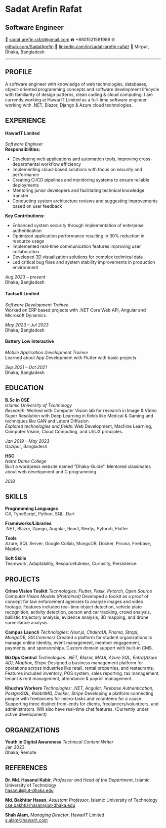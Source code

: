 # Sadat Arefin Rafat

## Software Engineer

📧 sadat.arefin.rafat@gmail.com ☎️ +8801521581989 🌐 [github.com/SadatArefin](https://www.github.com/SadatArefin) 🔗 [linkedin.com/in/sadat-arefin-rafat/](https://www.linkedin.com/in/sadat-arefin-rafat/) 📍 Mirpur, Dhaka, Bangladesh

---

## PROFILE

A software engineer with knowledge of web technologies, databases, object-oriented programming concepts and software development lifecycle with familiarity of design patterns, clean coding & cloud computing. I am currently working at HawarIT Limited as a full-time software engineer working with .NET, Blazor, Django & Azure cloud technologies.

## EXPERIENCE

#### **HawarIT Limited**  
*Software Engineer*  
**Responsibilities:**
- Developing web applications and automation tools, improving cross-departmental workflow efficiency
- Implementing cloud-based solutions with focus on security and performance
- Creating CI/CD pipelines and monitoring systems to ensure reliable deployments
- Mentoring junior developers and facilitating technical knowledge transfer
- Conducting system architecture reviews and suggesting improvements based on user feedback

**Key Contributions:**
- Enhanced system security through implementation of enterprise authentication
- Optimized application performance resulting in 30% reduction in resource usage
- Implemented real-time communication features improving user collaboration
- Developed 3D visualization solutions for complex technical data
- Led critical bug fixes and system stability improvements in production environment

*Aug 2023 – present*  
Dhaka, Bangladesh

#### **Tactsoft Limited**  
*Software Development Trainee*  
Worked on ERP based projects with .NET Core Web API, Angular and Microsoft Dynamics.

*May 2023 – Jul 2023*  
Dhaka, Bangladesh

#### **Battery Low Interactive**  
*Mobile Application Development Trainee*  
Learned about App Development with Flutter with basic projects

*Sep 2021 – Oct 2021*  
Dhaka, Bangladesh

## EDUCATION

**B.Sc in CSE**  
*Islamic University of Technology*  
*Research:* Worked with Computer Vision lab for research in Image & Video Super Resolution with Deep Learning in fields like Medical & Gaming and techniques like GAN and Latent Diffusion.  
*Explored technologies and fields:* Web Development, Machine Learning, Computer Vision, Cloud Computing, and UI/UX principles.

*Jan 2019 – May 2023*  
Gazipur, Bangladesh

**HSC**  
*Notre Dame College*  
Built a wordpress website named "Dhaka-Guide". Mentored classmates about web development and C programming

*2018*

## SKILLS

**Programming Languages**  
C#, TypeScript, Python, SQL, Dart

**Frameworks/Libraries**  
.NET, Blazor, Django, Angular, React, Nextjs, Pytorch, Flutter

**Tools**  
Azure, SQL Server, Google Collab, MongoDB, Docker, Prisma, Firebase, Mapbox

**Soft Skills**  
Teamwork, Adaptability, Resourcefulness, Curiosity, Persistence

## PROJECTS

**Crime Vision Toolkit**
*Technologies: Flutter, Flask, Pytorch, Open Source Computer Vision Models (Pretrained)*
Developed a toolkit as a proof of concept for law enforcement agencies to analyze images and video footage. Features included real-time object detection, vehicle plate recognition, activity detection, person and car tracking, crowd analysis, ballistic trajectory analysis, evidence analysis, 3D mapping, and drone surveillance analysis.

**Campus Launch**
*Technologies: Next.js, ChakraUI, Prisma, Strapi, MongoDB, SSLCommerz*
Created a platform for student organizations to manage online identity, event management, member engagement, payments, and sponsorships. Custom domain support with built-in CMS.

**BizOps Central**
*Technologies: .NET, Blazor, MAUI, Azure SQL, Entra(Azure AD), Mapbox, Stripe*
Designed a business management platform for operations across industries like retail, rental properties, and restaurants. Features included inventory, POS system, sales reporting, tax management, tenant & rent management, attendance & payroll management.

**Khuchra Workers**
*Technologies: .NET, Angular, Firebase Authentication, PostgreSQL, RabbitMQ, Docker, Stripe*
Developing a platform connecting people with freelancers for micro-tasks and volunteers for a cause. Supporting three distinct front-ends for clients, freelancers/volunteers, and administrators. Will also have real-time chat features. (Currently under active development)

## ORGANIZATIONS

**Youth in Digital Awareness**
*Technical Content Writer*  
Jan 2023  
Dhaka, Remote

## REFERENCES

**Dr. Md. Hasanul Kabir**, *Professor and Head of the Department*, Islamic University of Technology  
hasanul@iut-dhaka.edu

**Md. Bakhtiar Hasan**, *Assistant Professor*, Islamic University of Technology  
cse.bakhtiarhasan@iut-dhaka.edu

**Shah Alam**, *Managing Director*, HawarIT Limited  
s.alam@hawarit.com
